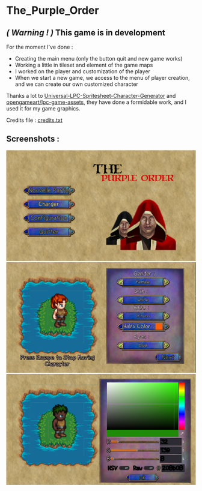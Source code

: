 # The_Purple_Order

## *( Warning ! )* This game is in development

For the moment I've done :

 - Creating the main menu (only the button quit and new game works)
 - Working a little in tileset and element of the game maps
 - I worked on the player and customization of the player  
 - When we start a new game, we access to the menu of player creation, and we can create our own customized character

Thanks a lot to [Universal-LPC-Spritesheet-Character-Generator](https://github.com/sanderfrenken/Universal-LPC-Spritesheet-Character-Generator/tree/master/spritesheets) and [opengameart/lpc-game-assets](https://opengameart.org/content/lpc-game-assets), they have done a formidable work, and I used it for my game graphics.

Credits file : [credits.txt](CREDITS.TXT)

## Screenshots : 

![](Screenshot_0.png)
![](Screenshot_1.png)
![](Screenshot_2.png)

